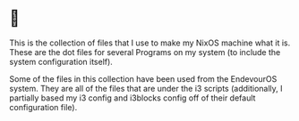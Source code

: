 # :star2:
This is the collection of files that I use to make my NixOS machine what it is.
These are the dot files for several Programs on my system (to include the system
configuration itself).

Some of the files in this collection have been used from the EndevourOS system.
They are all of the files that are under the i3 scripts (additionally, I
partially based my i3 config and i3blocks config off of their default
configuration file).
